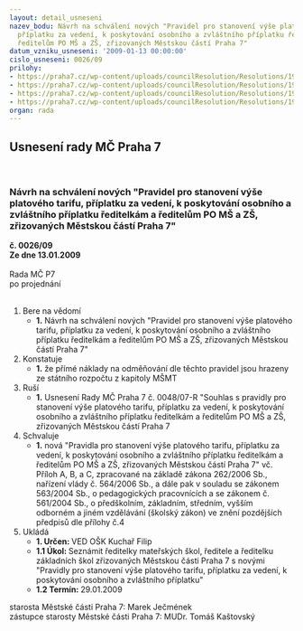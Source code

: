 ```yaml
---
layout: detail_usneseni
nazev_bodu: Návrh na schválení nových "Pravidel pro stanovení výše platového tarifu,
  příplatku za vedení, k poskytování osobního a zvláštního příplatku ředitelkám a
  ředitelům PO MŠ a ZŠ, zřizovaných Městskou částí Praha 7"
datum_vzniku_usneseni: '2009-01-13 00:00:00'
cislo_usneseni: 0026/09
prilohy:
- https://praha7.cz/wp-content/uploads/councilResolution/Resolutions/19389/2-usnesen%c3%ad_%c4%8d.48.07_rm%c4%8d_z_9.1.2007.doc
- https://praha7.cz/wp-content/uploads/councilResolution/Resolutions/19389/2-usnesen%c3%ad_%c4%8d._42.08_rm%c4%8d_z_15.1.2008.doc
- https://praha7.cz/wp-content/uploads/councilResolution/Resolutions/19389/2-pravidla_pro_stanoven%c3%ad_plat%c5%af_schv%c3%a1len%c3%a1_rm%c4%8d_9.1.2007.doc
- https://praha7.cz/wp-content/uploads/councilResolution/Resolutions/19389/2-n%c3%a1vrh_dopln%c4%9bn%c3%bdch_pravidel_pro_stanoven%c3%ad_plat%c5%af_s_platnost%c3%ad_od_1.1.2009.doc
organ: rada
---
```

<div id="ucUsn_pList" class="usn">
	<span><h2>Usnesení rady MČ Praha 7 </h2>
<br></span><div class="standBody">
<span><h3>Návrh na schválení nových "Pravidel pro stanovení výše platového tarifu, příplatku za vedení, k poskytování osobního a zvláštního příplatku ředitelkám a ředitelům PO MŠ a ZŠ, zřizovaných Městskou částí Praha 7"</h3></span><div class="center">
		<strong>č. 0026/09</strong><br>
	</div>
<div class="center">
		<strong>Ze dne 13.01.2009</strong><br><br>
	</div>Rada MČ P7<br> po projednání<br><br><ol>
<li>Bere na vědomí<ul><li>
<strong>1.</strong> Návrh na schválení nových "Pravidel pro stanovení výše platového tarifu, příplatku za vedení, k poskytování osobního a zvláštního příplatku ředitelkám a ředitelům PO MŠ a ZŠ, zřizovaných Městskou částí Praha 7"</li></ul>
</li>
<li>Konstatuje<ul><li>
<strong>1.</strong> že přímé náklady na odměňování dle těchto pravidel jsou hrazeny ze státního rozpočtu z kapitoly MŠMT</li></ul>
</li>
<li>Ruší<ul><li>
<strong>1.</strong> Usnesení Rady MČ Praha 7 č. 0048/07-R "Souhlas s pravidly pro stanovení výše platového tarifu, příplatku za vedení, k poskytování osobního a zvláštního příplatku ředitelkám a ředitelům PO MŠ a ZŠ, zřizovaných Městskou částí Praha 7</li></ul>
</li>
<li>Schvaluje<ul><li>
<strong>1.</strong> nová "Pravidla pro stanovení výše platového tarifu, příplatku za vedení, k poskytování osobního a zvláštního příplatku ředitelkám a ředitelům PO MŠ a ZŠ, zřizovaných Městskou částí Praha 7" vč. Příloh A, B, a C, zpracované na základě zákona 262/2006 Sb., nařízení vlády č. 564/2006 Sb., a dále pak v souladu se zákonem 563/2004 Sb., o pedagogických pracovnících a se zákonem č. 561/2004 Sb., o předškolním, základním, středním, vyšším odborném a jiném vzdělávání (školský zákon) ve znění pozdějších předpisů dle přílohy č.4  </li></ul>
</li>
<li>Ukládá<ul>
<li>
<strong>1. Určen: </strong>VED OŠK Kuchař Filip</li>
<li>
<strong>1.1 Úkol: </strong>Seznámit ředitelky mateřských škol, ředitele a ředitelku základních škol zřizovaných Městskou části Praha 7 s novými "Pravidly pro stanovení výše platového tarifu, příplatku za vedení, k poskytování osobního a zvláštního příplatku" </li>
<li>
<strong>1.2 Termín: </strong>29.01.2009</li>
</ul>
</li>
</ol>starosta Městské části Praha 7: Marek Ječmének<br>zástupce starosty Městské části Praha 7: MUDr. Tomáš Kaštovský 
</div>
</div>